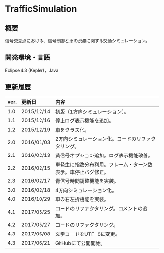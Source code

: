 # TrafficSimulation

## 概要
信号交差点における、信号制御と車の渋滞に関する交通シミュレーション。

## 開発環境・言語
Eclipse 4.3 (Kepler)，Java

## 更新履歴
|ver.|更新日|内容|
|:-|:-|:-|
|1.0|2015/12/14|初版（1方向シミュレーション）。|
|1.1|2015/12/16|停止ログ表示機能を追加。|
|1.2|2015/12/19|車をクラス化。|
|2.0|2016/01/03|2方向シミュレーション化。コードのリファクタリング。|
|2.1|2016/02/13|黄信号オプション追加。ログ表示機能改善。|
|2.2|2016/02/15|車発生に指数分布利用。フレーム・ターン数表示。車停止バグ修正。|
|2.3|2016/02/17|青信号時間調整機能を実装。|
|3.0|2016/02/18|4方向シミュレーション化。|
|4.0|2016/10/29|車の右左折機能を実装。|
|4.1|2017/05/25|コードのリファクタリング。コメントの追加。|
|4.2|2017/05/27|コードのリファクタリング。|
|4.3|2017/06/08|文字コードをUTF-8に変更。|
|4.3|2017/06/21|GitHubにて公開開始。|
